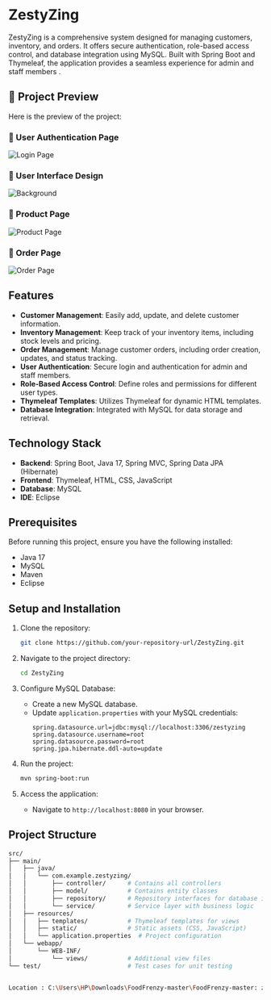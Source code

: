 
# ZestyZing 
ZestyZing is a comprehensive system designed for managing customers, inventory, and orders. It offers secure authentication, role-based access control, and database integration using MySQL. Built with Spring Boot and Thymeleaf, the application provides a seamless experience for admin and staff members .

## 📸 Project Preview

Here is the preview of the project:

### 🔹 User Authentication Page
![Login Page](images/preview/pgg.png)

### 🔹 User Interface Design
![Background](images/preview/bg.png)

### 🔹 Product Page
![Product Page](images/preview/pg.png)

### 🔹 Order Page
![Order Page](images/preview/orderpg.png)





## Features

- **Customer Management**: Easily add, update, and delete customer information.
- **Inventory Management**: Keep track of your inventory items, including stock levels and pricing.
- **Order Management**: Manage customer orders, including order creation, updates, and status tracking.
- **User Authentication**: Secure login and authentication for admin and staff members.
- **Role-Based Access Control**: Define roles and permissions for different user types.
- **Thymeleaf Templates**: Utilizes Thymeleaf for dynamic HTML templates.
- **Database Integration**: Integrated with MySQL for data storage and retrieval.

## Technology Stack

- **Backend**: Spring Boot, Java 17, Spring MVC, Spring Data JPA (Hibernate)
- **Frontend**: Thymeleaf, HTML, CSS, JavaScript
- **Database**: MySQL
- **IDE**: Eclipse

## Prerequisites

Before running this project, ensure you have the following installed:

- Java 17
- MySQL
- Maven
- Eclipse 

## Setup and Installation

1. Clone the repository:
    ```bash
    git clone https://github.com/your-repository-url/ZestyZing.git
    ```

2. Navigate to the project directory:
    ```bash
    cd ZestyZing
    ```

3. Configure MySQL Database:
    - Create a new MySQL database.
    - Update `application.properties` with your MySQL credentials:
      ```properties
      spring.datasource.url=jdbc:mysql://localhost:3306/zestyzing
      spring.datasource.username=root
      spring.datasource.password=root
      spring.jpa.hibernate.ddl-auto=update
      ```

4. Run the project:
    ```bash
    mvn spring-boot:run
    ```

5. Access the application:
    - Navigate to `http://localhost:8080` in your browser. 




## Project Structure

```bash
src/
├── main/
│   ├── java/
│   │   └── com.example.zestyzing/
│   │       ├── controller/      # Contains all controllers
│   │       ├── model/           # Contains entity classes
│   │       ├── repository/      # Repository interfaces for database interaction
│   │       └── service/         # Service layer with business logic
│   ├── resources/
│   │   ├── templates/           # Thymeleaf templates for views
│   │   ├── static/              # Static assets (CSS, JavaScript)
│   │   └── application.properties  # Project configuration
│   └── webapp/
│       └── WEB-INF/
│           └── views/           # Additional view files
└── test/                        # Test cases for unit testing


Location : C:\Users\HP\Downloads\FoodFrenzy-master\FoodFrenzy-master: zestyzing
